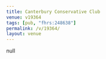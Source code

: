```yaml
---
title: Canterbury Conservative Club
venue: v19364
tags: [pub, "fhrs:248638"]
permalink: /v/19364/
layout: venue
---
```

null